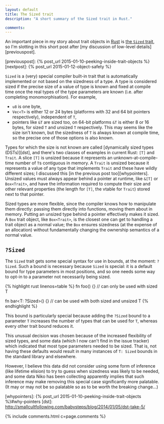 ```yaml
---
layout: default
title: The Sized trait
description: "A short summary of the Sized trait in Rust."

comments:
---
```


An important piece in my story about trait objects in
[Rust](http://rust-lang.org) is [the `Sized` trait][sized], so I'm
slotting in this short post after
[my discussion of low-level details][previouspost].


[previouspost]: {% post_url 2015-01-10-peeking-inside-trait-objects %}
[nextpost]: {% post_url 2015-01-12-object-safety %}

`Sized` is a (very) special compiler built-in trait that is
automatically implemented or not based on the sizedness of a type. A
type is considered sized if the precise size of a value of type is
known and fixed at compile time once the real types of the type
parameters are known (i.e. after completing monomorphisation). For
example,

- `u8` is one byte,
- `Vec<T>` is either 12 or 24 bytes (platforms with 32 and 64 bit
  pointers respectively), independent of `T`,
- pointers like `&T` are sized too, on 64-bit platforms `&T` is either
  8 or 16 bytes, for sized `T` and unsized `T` respectively. This may
  seems like the size isn't known, but the sizedness of `T` is always
  known at compile time, so the precise one of those options is also
  known.

Types for which the size is not known are called
[dynamically sized types (DSTs)][dst], and there's two classes of
examples in current Rust: `[T]` and `Trait`. A slice `[T]` is unsized
because it represents an unknown-at-compile-time number of `T`s
contiguous in memory. A `Trait` is unsized because it represents a
value of any type that implements `Trait` and these have wildly
different sizes; I discussed this
[in the previous post too][whypointers]. Unsized values must always
appear behind a pointer at runtime, like `&[T]` or `Box<Trait>`, and
have the information required to compute their size and other relevant
properties (the length for `[T]`, the vtable for `Trait`) stored next
to that pointer.

Sized types are more flexible, since the compiler knows how to
manipulate them directly: passing them directly into functions, moving
them about in memory. Putting an unsized type behind a pointer
effectively makes it sized. A `Box` trait object, like `Box<Trait>`,
is the closest one can get to handling a trait object as a normal
value; the `Box` ensures sizedness (at the expense of an allocation)
without fundamentally changing the ownership semantics of a normal
value.

## `?Sized`

The `Sized` trait gets some special syntax for use in bounds, at the
moment: `?Sized`. Such a bound is necessary because `Sized` is
special: it is a default bound for type parameters in most positions,
and so one needs some way to opt-in to a parameter not necessarily
being sized.

{% highlight rust linenos=table %}
fn foo<T>() {} // can only be used with sized T

fn bar<T: ?Sized>() {} // can be used with both sized and unsized T
{% endhighlight %}

This bound is particularly special because adding the `?Sized` bound
to a parameter `T` increases the number of types that can be used for
`T`, whereas every other trait bound reduces it.

This unusual decision was chosen because of the increased flexibility
of sized types, and some data (which I now can't find in the issue
tracker) which indicated that most type parameters needed to be
sized. That is, not having these defaults would result in many
instances of `T: Sized` bounds in the standard library and elsewhere.

However, I believe this data did not consider using some form of
inference (like lifetime elision) to try to guess when sizedness was
likely to be needed, and some data Niko has been collecting apparently
implies that such inference may make removing this special case
significantly more palatable. (It may or may not be so palatable so as
to be worth the breaking change...)

[sized]: https://doc.rust-lang.org/nightly/std/marker/trait.Sized.html
[whypointers]: {% post_url 2015-01-10-peeking-inside-trait-objects %}#why-pointers
[dst]: http://smallcultfollowing.com/babysteps/blog/2014/01/05/dst-take-5/

{% include comments.html c=page.comments %}
